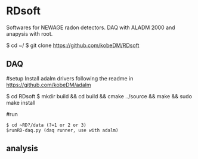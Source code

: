 # RDsoft
Softwares for NEWAGE radon detectors. DAQ with ALADM 2000 and anapysis with root.

$ cd ~/
$ git clone https://github.com/kobeDM/RDsoft


## DAQ
#setup
Install adalm drivers following the readme in 
https://github.com/kobeDM/adalm

$ cd RDsoft
$ mkdir build && cd build && cmake ../source && make && sudo make install

#run
```
$ cd ~RD?/data (?=1 or 2 or 3)
$runRD-daq.py (daq runner, use with adalm) 
```


## analysis

